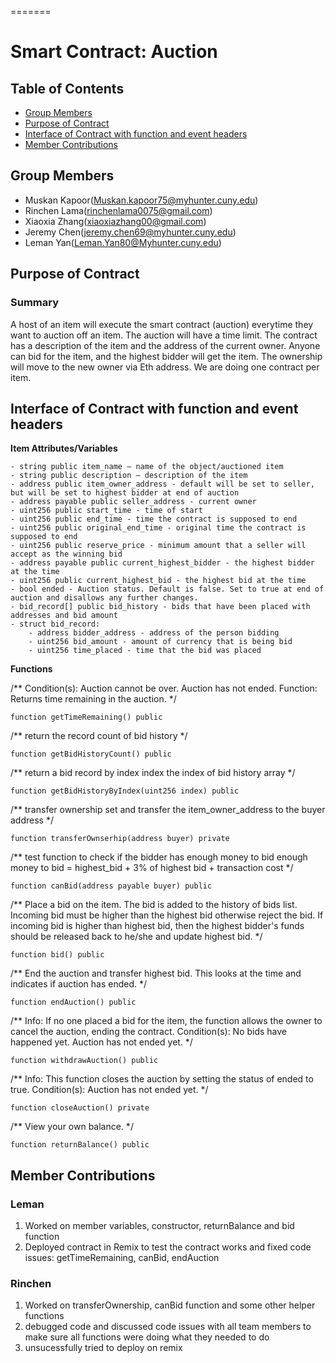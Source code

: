
=======
# Smart Contract: Auction

## Table of Contents
* [Group Members](#group-members)
* [Purpose of Contract](#purpose-of-contract)
* [Interface of Contract with function and event headers](#interface-of-contract-with-function-and-event-headers)
* [Member Contributions](#member-contributions) 

## Group Members
- Muskan Kapoor(Muskan.kapoor75@myhunter.cuny.edu) 
- Rinchen Lama(rinchenlama0075@gmail.com)
- Xiaoxia Zhang(xiaoxiazhang00@gmail.com)
- Jeremy Chen(jeremy.chen69@myhunter.cuny.edu)
- Leman Yan(Leman.Yan80@Myhunter.cuny.edu)

## Purpose of Contract
### Summary
A host of an item will execute the smart contract (auction) everytime they want to auction off an item. 
The auction will have a time limit. The contract has a description of the item and the address of the current owner. 
Anyone can bid for the item, and the highest bidder will get the item. The ownership will move to the new owner via Eth address.
We are doing one contract per item. 
 
## Interface of Contract with function and event headers

**Item Attributes/Variables**

    - string public item_name – name of the object/auctioned item
    - string public description – description of the item
    - address public item_owner_address - default will be set to seller, but will be set to highest bidder at end of auction
    - address payable public seller_address - current owner
    - uint256 public start_time - time of start
    - uint256 public end_time - time the contract is supposed to end
    - uint256 public original_end_time - original time the contract is supposed to end
    - uint256 public reserve_price - minimum amount that a seller will accept as the winning bid
    - address payable public current_highest_bidder - the highest bidder at the time
    - uint256 public current_highest_bid - the highest bid at the time
    - bool ended - Auction status. Default is false. Set to true at end of auction and disallows any further changes.
    - bid_record[] public bid_history - bids that have been placed with addresses and bid amount
    - struct bid_record:
        - address bidder_address - address of the person bidding
        - uint256 bid_amount - amount of currency that is being bid
        - uint256 time_placed - time that the bid was placed

 **Functions**

/** 
    Condition(s): Auction cannot be over. Auction has not ended.
    Function: Returns time remaining in the auction.
*/
```
function getTimeRemaining() public
```

/**
    return the record count of bid history
*/
```
function getBidHistoryCount() public
```

/**
    return a bid record by index
    index the index of bid history array
*/
```
function getBidHistoryByIndex(uint256 index) public
```

/**
    transfer ownership 
    set and transfer the item_owner_address to the buyer address 
*/ 
```
function transferOwnserhip(address buyer) private
```

/**
    test function to check if the bidder has enough money to bid
    enough money to bid = highest_bid + 3% of highest bid + transaction cost
*/
```
function canBid(address payable buyer) public
```

/**
    Place a bid on the item. The bid is added to the history of bids list. Incoming bid must be higher than the highest bid otherwise reject the bid. If incoming bid
    is higher than highest bid, then the highest bidder's funds should be released back to he/she and update highest bid.
*/
```
function bid() public
```
    
/**
    End the auction and transfer highest bid. 
    This looks at the time and indicates if auction has ended.
*/
```
function endAuction() public 
```

/**
    Info: If no one placed a bid for the item, the function allows the owner to cancel the auction, ending the contract.
    Condition(s): No bids have happened yet. Auction has not ended yet.
*/
```
function withdrawAuction() public 
```
  
/**
    Info: This function closes the auction by setting the status of ended to true.
    Condition(s): Auction has not ended yet.
*/
```
function closeAuction() private
``` 

/**
    View your own balance.
*/
```
function returnBalance() public 
```
## Member Contributions
### Leman
1. Worked on member variables, constructor, returnBalance and bid function
2. Deployed contract in Remix to test the contract works and fixed code issues: getTimeRemaining, canBid, endAuction
### Rinchen
1. Worked on transferOwnership, canBid function and some other helper functions
2. debugged code and discussed code issues with all team members to make sure all functions were doing what they needed to do
3. unsucessfully tried to deploy on remix

